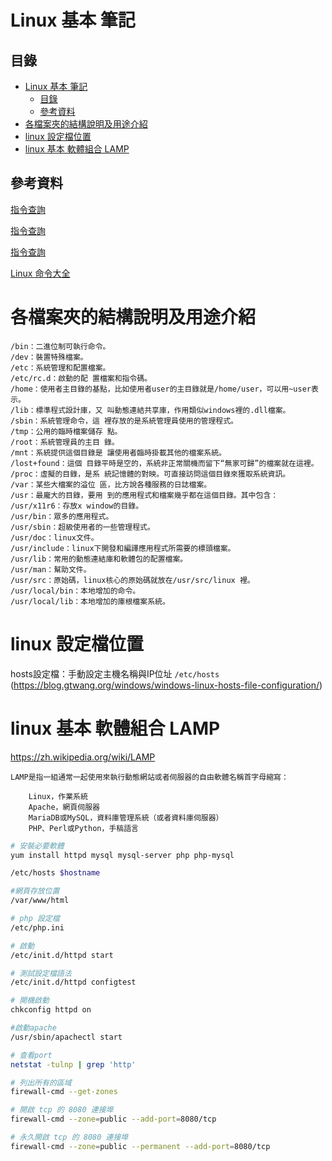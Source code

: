# Linux 基本 筆記

## 目錄

- [Linux 基本 筆記](#linux-基本-筆記)
	- [目錄](#目錄)
	- [參考資料](#參考資料)
- [各檔案夾的結構說明及用途介紹](#各檔案夾的結構說明及用途介紹)
- [linux 設定檔位置](#linux-設定檔位置)
- [linux 基本 軟體組合 LAMP](#linux-基本-軟體組合-lamp)

## 參考資料

[指令查詢](https://ss64.com/bash/)

[指令查詢](https://helpmanual.io/)

[指令查詢](https://www.commandlinux.com/)

[Linux 命令大全](https://www.runoob.com/linux/linux-command-manual.html)

# 各檔案夾的結構說明及用途介紹

```
/bin：二進位制可執行命令。
/dev：裝置特殊檔案。
/etc：系統管理和配置檔案。
/etc/rc.d：啟動的配 置檔案和指令碼。
/home：使用者主目錄的基點，比如使用者user的主目錄就是/home/user，可以用~user表示。
/lib：標準程式設計庫，又 叫動態連結共享庫，作用類似windows裡的.dll檔案。
/sbin：系統管理命令，這 裡存放的是系統管理員使用的管理程式。
/tmp：公用的臨時檔案儲存 點。
/root：系統管理員的主目 錄。
/mnt：系統提供這個目錄是 讓使用者臨時掛載其他的檔案系統。
/lost+found：這個 目錄平時是空的，系統非正常關機而留下“無家可歸”的檔案就在這裡。
/proc：虛擬的目錄，是系 統記憶體的對映。可直接訪問這個目錄來獲取系統資訊。
/var：某些大檔案的溢位 區，比方說各種服務的日誌檔案。
/usr：最龐大的目錄，要用 到的應用程式和檔案幾乎都在這個目錄。其中包含：
/usr/x11r6：存放x window的目錄。
/usr/bin：眾多的應用程式。
/usr/sbin：超級使用者的一些管理程式。
/usr/doc：linux文件。
/usr/include：linux下開發和編譯應用程式所需要的標頭檔案。
/usr/lib：常用的動態連結庫和軟體包的配置檔案。
/usr/man：幫助文件。
/usr/src：原始碼，linux核心的原始碼就放在/usr/src/linux 裡。
/usr/local/bin：本地增加的命令。
/usr/local/lib：本地增加的庫根檔案系統。
```

# linux 設定檔位置

hosts設定檔：手動設定主機名稱與IP位址
`/etc/hosts`
(https://blog.gtwang.org/windows/windows-linux-hosts-file-configuration/)


# linux 基本 軟體組合 LAMP

https://zh.wikipedia.org/wiki/LAMP

```
LAMP是指一組通常一起使用來執行動態網站或者伺服器的自由軟體名稱首字母縮寫：

	Linux，作業系統
	Apache，網頁伺服器
	MariaDB或MySQL，資料庫管理系統（或者資料庫伺服器）
	PHP、Perl或Python，手稿語言
```

```bash
# 安裝必要軟體
yum install httpd mysql mysql-server php php-mysql

/etc/hosts $hostname

#網頁存放位置
/var/www/html

# php 設定檔
/etc/php.ini

# 啟動
/etc/init.d/httpd start

# 測試設定檔語法
/etc/init.d/httpd configtest

# 開機啟動
chkconfig httpd on

#啟動apache
/usr/sbin/apachectl start

# 查看port
netstat -tulnp | grep 'http'

# 列出所有的區域
firewall-cmd --get-zones

# 開啟 tcp 的 8080 連接埠
firewall-cmd --zone=public --add-port=8080/tcp

# 永久開啟 tcp 的 8080 連接埠
firewall-cmd --zone=public --permanent --add-port=8080/tcp
```